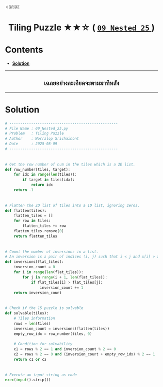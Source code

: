 <p align="left">
  <a href="../README.md">
    <img src="../../Z99-OTHERS/00-common/00-back.png" style="width:10%">
  </a>
</p>

<div align="center">
  <h1>
    Tiling Puzzle ★★☆ (
      <a href="https://drive.google.com/file/d/1QgrpIfq7AeOfxVe8VCWx3PAVxvocIl29/view?usp=drive_link">
        <code>09_Nested_25</code>
      </a>
    )
  </h1>
</div>

# Contents

-   [**Solution**](#solution)

---

<div align="center">
  <h2>เฉลยอย่างละเอียดจะตามมาทีหลัง</h2>
</div>

---

# Solution

```python
# --------------------------------------------------
# File Name : 09_Nested_25.py
# Problem   : Tiling Puzzle
# Author    : Worralop Srichainont
# Date      : 2025-08-09
# --------------------------------------------------


# Get the row number of num in the tiles which is a 2D list.
def row_number(tiles, target):
    for idx in range(len(tiles)):
        if target in tiles[idx]:
            return idx
    return -1


# Flatten the 2D list of tiles into a 1D list, ignoring zeros.
def flatten(tiles):
    flatten_tiles = []
    for row in tiles:
        flatten_tiles += row
    flatten_tiles.remove(0)
    return flatten_tiles


# Count the number of inversions in a list.
# An inversion is a pair of indices (i, j) such that i < j and x[i] > x[j].
def inversions(flat_tiles):
    inversion_count = 0
    for i in range(len(flat_tiles)):
        for j in range(i + 1, len(flat_tiles)):
            if flat_tiles[i] > flat_tiles[j]:
                inversion_count += 1
    return inversion_count


# Check if the 15 puzzle is solvable
def solvable(tiles):
    # Tiles information
    rows = len(tiles)
    inversion_count = inversions(flatten(tiles))
    empty_row_idx = row_number(tiles, 0)

    # Condition for solvability
    c1 = rows % 2 == 1 and inversion_count % 2 == 0
    c2 = rows % 2 == 0 and (inversion_count + empty_row_idx) % 2 == 1
    return c1 or c2


# Execute an input string as code
exec(input().strip())
```
